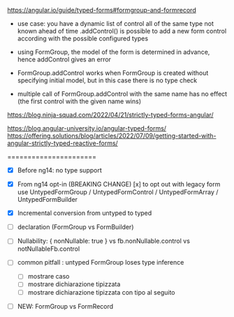 https://angular.io/guide/typed-forms#formgroup-and-formrecord
- use case: you have a dynamic list of control all of the same type not known ahead of time .addControl() is possible to add a new form control according with the possible configured types

- using FormGroup, the model of the form is determined in advance, hence addControl gives an error

- FormGroup.addControl works when FormGroup is created without specifying initial model, but in this case there is no type check

- multiple call of FormGroup.addControl with the same name has no effect (the first control with the given name wins)




https://blog.ninja-squad.com/2022/04/21/strictly-typed-forms-angular/



https://blog.angular-university.io/angular-typed-forms/
https://offering.solutions/blog/articles/2022/07/09/getting-started-with-angular-strictly-typed-reactive-forms/




======================

- [x] Before ng14: no type support
- [x] From ng14 opt-in (BREAKING CHANGE)
    [x] to opt out with legacy form use UntypedFormGroup / UntypedFormControl / UntypedFormArray / UntypedFormBuilder
- [x] Incremental conversion from untyped to typed
- [ ] declaration (FormGroup vs FormBuilder)
- [ ] Nullability: { nonNullable: true } vs fb.nonNullable.control vs notNullableFb.control
- [ ] common pitfall : untyped FormGroup loses type inference
    - [ ] mostrare caso
    - [ ] mostrare dichiarazione tipizzata
    - [ ] mostrare dichiarazione tipizzata con tipo al seguito
- [ ] NEW: FormGroup vs FormRecord

